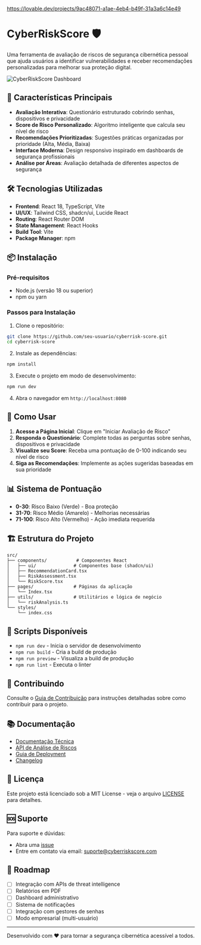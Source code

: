 https://lovable.dev/projects/9ac48071-a1ae-4eb4-b49f-31a3a6c14e49
# CyberRiskScore 🛡️

Uma ferramenta de avaliação de riscos de segurança cibernética pessoal que ajuda usuários a identificar vulnerabilidades e receber recomendações personalizadas para melhorar sua proteção digital.

![CyberRiskScore Dashboard](docs/screenshots/dashboard.png)

## 🚀 Características Principais

- **Avaliação Interativa**: Questionário estruturado cobrindo senhas, dispositivos e privacidade
- **Score de Risco Personalizado**: Algoritmo inteligente que calcula seu nível de risco
- **Recomendações Prioritizadas**: Sugestões práticas organizadas por prioridade (Alta, Média, Baixa)
- **Interface Moderna**: Design responsivo inspirado em dashboards de segurança profissionais
- **Análise por Áreas**: Avaliação detalhada de diferentes aspectos de segurança

## 🛠️ Tecnologias Utilizadas

- **Frontend**: React 18, TypeScript, Vite
- **UI/UX**: Tailwind CSS, shadcn/ui, Lucide React
- **Routing**: React Router DOM
- **State Management**: React Hooks
- **Build Tool**: Vite
- **Package Manager**: npm

## 📦 Instalação

### Pré-requisitos

- Node.js (versão 18 ou superior)
- npm ou yarn

### Passos para Instalação

1. Clone o repositório:
```bash
git clone https://github.com/seu-usuario/cyberrisk-score.git
cd cyberrisk-score
```

2. Instale as dependências:
```bash
npm install
```

3. Execute o projeto em modo de desenvolvimento:
```bash
npm run dev
```

4. Abra o navegador em `http://localhost:8080`

## 🎯 Como Usar

1. **Acesse a Página Inicial**: Clique em "Iniciar Avaliação de Risco"
2. **Responda o Questionário**: Complete todas as perguntas sobre senhas, dispositivos e privacidade
3. **Visualize seu Score**: Receba uma pontuação de 0-100 indicando seu nível de risco
4. **Siga as Recomendações**: Implemente as ações sugeridas baseadas em sua prioridade

## 📊 Sistema de Pontuação

- **0-30**: Risco Baixo (Verde) - Boa proteção
- **31-70**: Risco Médio (Amarelo) - Melhorias necessárias
- **71-100**: Risco Alto (Vermelho) - Ação imediata requerida

## 🏗️ Estrutura do Projeto

```
src/
├── components/           # Componentes React
│   ├── ui/              # Componentes base (shadcn/ui)
│   ├── RecommendationCard.tsx
│   ├── RiskAssessment.tsx
│   └── RiskScore.tsx
├── pages/               # Páginas da aplicação
│   └── Index.tsx
├── utils/               # Utilitários e lógica de negócio
│   └── riskAnalysis.ts
└── styles/
    └── index.css
```

## 🔧 Scripts Disponíveis

- `npm run dev` - Inicia o servidor de desenvolvimento
- `npm run build` - Cria a build de produção
- `npm run preview` - Visualiza a build de produção
- `npm run lint` - Executa o linter

## 🤝 Contribuindo

Consulte o [Guia de Contribuição](docs/CONTRIBUTING.md) para instruções detalhadas sobre como contribuir para o projeto.

## 📚 Documentação

- [Documentação Técnica](docs/TECHNICAL.md)
- [API de Análise de Riscos](docs/API.md)
- [Guia de Deployment](docs/DEPLOYMENT.md)
- [Changelog](docs/CHANGELOG.md)

## 📄 Licença

Este projeto está licenciado sob a MIT License - veja o arquivo [LICENSE](LICENSE) para detalhes.

## 🆘 Suporte

Para suporte e dúvidas:
- Abra uma [issue](https://github.com/seu-usuario/cyberrisk-score/issues)
- Entre em contato via email: suporte@cyberriskscore.com

## 🔮 Roadmap

- [ ] Integração com APIs de threat intelligence
- [ ] Relatórios em PDF
- [ ] Dashboard administrativo
- [ ] Sistema de notificações
- [ ] Integração com gestores de senhas
- [ ] Modo empresarial (multi-usuário)

---

Desenvolvido com ❤️ para tornar a segurança cibernética acessível a todos.
